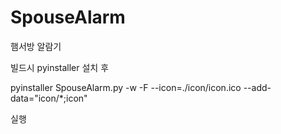 # SpouseAlarm
햄서방 알람기

빌드시 pyinstaller 설치 후

pyinstaller SpouseAlarm.py -w -F --icon=./icon/icon.ico --add-data="icon/*;icon"

실행